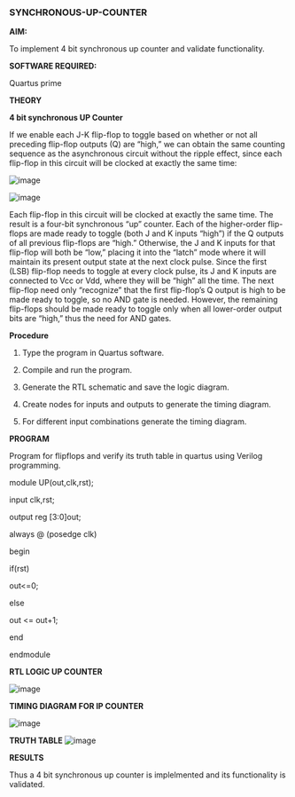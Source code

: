 ### SYNCHRONOUS-UP-COUNTER

**AIM:**

To implement 4 bit synchronous up counter and validate functionality.

**SOFTWARE REQUIRED:**

Quartus prime

**THEORY**

**4 bit synchronous UP Counter**

If we enable each J-K flip-flop to toggle based on whether or not all preceding flip-flop outputs (Q) are “high,” we can obtain the same counting sequence as the asynchronous circuit without the ripple effect, since each flip-flop in this circuit will be clocked at exactly the same time:

![image](https://github.com/naavaneetha/SYNCHRONOUS-UP-COUNTER/assets/154305477/d5db3fa0-e413-404c-b80e-b2f39d82e7e8)


![image](https://github.com/naavaneetha/SYNCHRONOUS-UP-COUNTER/assets/154305477/52cb61eb-d04b-442d-810c-31185a68410b)

Each flip-flop in this circuit will be clocked at exactly the same time.
The result is a four-bit synchronous “up” counter. Each of the higher-order flip-flops are made ready to toggle (both J and K inputs “high”) if the Q outputs of all previous flip-flops are “high.”
Otherwise, the J and K inputs for that flip-flop will both be “low,” placing it into the “latch” mode where it will maintain its present output state at the next clock pulse.
Since the first (LSB) flip-flop needs to toggle at every clock pulse, its J and K inputs are connected to Vcc or Vdd, where they will be “high” all the time.
The next flip-flop need only “recognize” that the first flip-flop’s Q output is high to be made ready to toggle, so no AND gate is needed.
However, the remaining flip-flops should be made ready to toggle only when all lower-order output bits are “high,” thus the need for AND gates.

**Procedure**

 1. Type the program in Quartus software.
 
 2. Compile and run the program.
 
 3. Generate the RTL schematic and save the logic diagram.
 
 4. Create nodes for inputs and outputs to generate the timing diagram.
 
 5. For different input combinations generate the timing diagram.

**PROGRAM**

 Program for flipflops and verify its truth table in quartus using Verilog programming.

 module UP(out,clk,rst);
 
 input clk,rst;
 
 output reg [3:0]out;
 
 always @ (posedge clk)
 
 begin
 
 if(rst)
 
 out<=0;
 
 else
 
 out <= out+1;
 
 end
 
 endmodule
 

**RTL LOGIC UP COUNTER**

![image](https://github.com/user-attachments/assets/b00e2e7c-e368-4d6b-900d-71c67000b50c)



**TIMING DIAGRAM FOR IP COUNTER**

![image](https://github.com/user-attachments/assets/223b6751-3dd8-4517-b1ff-537d16ae7a02)


**TRUTH TABLE**
![image](https://github.com/user-attachments/assets/e16033ab-fe4a-4ced-b909-5b18c5511585)


**RESULTS**
 
 Thus a 4 bit synchronous up counter is implelmented and its functionality is validated.
